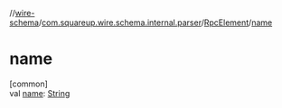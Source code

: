 //[wire-schema](../../../index.md)/[com.squareup.wire.schema.internal.parser](../index.md)/[RpcElement](index.md)/[name](name.md)

# name

[common]\
val [name](name.md): [String](https://kotlinlang.org/api/latest/jvm/stdlib/kotlin/-string/index.html)
